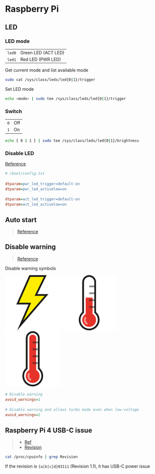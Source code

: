 # Raspberry Pi

## LED

### LED mode

|  |  |
| - | - |
| `led0` | Green LED (ACT LED) |
| `led1` | Red LED (PWR LED) |

Get current mode and list available mode

```bash
sudo cat /sys/class/leds/led{0|1}/trigger
```

Set LED mode

```bash
echo <mode> | sudo tee /sys/class/leds/led{0|1}/trigger
```

### Switch

|  |  |
| - | - |
| `0` | Off |
| `1` | On |

```bash
echo { 0 | 1 } | sudo tee /sys/class/leds/led{0|1}/brightness
```

### Disable LED

[Reference](https://github.com/raspberrypi/firmware/blob/master/boot/overlays/README)

```ini
# /boot/config.txt

dtparam=pwr_led_trigger=default-on
dtparam=pwr_led_activelow=on

dtparam=act_led_trigger=default-on
dtparam=act_led_activelow=on
```

## Auto start

> [Reference](https://wiki.lxde.org/en/LXSession#Autostarted_applications_using_lxsession)

## Disable warning

> [Reference](https://www.raspberrypi.org/documentation/configuration/config-txt/misc.md)

Disable warning symbols

![Under Voltage](img/under_volt.png)
![Over temperature](img/over_temperature_80_85.png)
![Over temperature](img/over_temperature_85.png)

```ini
# Disable warning
avoid_warnings=1

# Disable warning and allows turbo mode even when low-voltage
avoid_warnings=2
```

## Raspberry Pi 4 USB-C issue

> - [Ref](https://www.scorpia.co.uk/2019/06/28/pi4-not-working-with-some-chargers-or-why-you-need-two-cc-resistors/)
> - [Revision](https://elinux.org/RPi_HardwareHistory)

```sh
cat /proc/cpuinfo | grep Revision
```

If the revision is `{a|b|c|d}03111` (Revision 1.1), it has USB-C power issue
